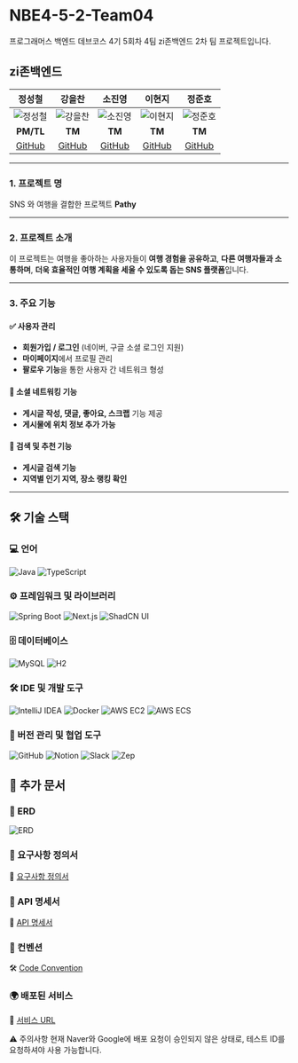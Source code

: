 # NBE4-5-2-Team04

프로그래머스 백엔드 데브코스 4기 5회차 4팀 zi존백엔드 2차 팀 프로젝트입니다.

## zi존백엔드

|                **정성철**                 |                   **강을찬**                   |                   **소진영**                   |                 **이현지**                  |                 **정준호**                  |
| :---------------------------------------: | :--------------------------------------------: | :--------------------------------------------: | :-----------------------------------------: | :-----------------------------------------: |
| ![정성철](https://github.com/jsc5023.png) | ![강을찬](https://github.com/TheGreatKang.png) | ![소진영](https://github.com/Jinyoung0718.png) | ![이현지](https://github.com/cloudmato.png) | ![정준호](https://github.com/junho1131.png) |
|                 **PM/TL**                 |                     **TM**                     |                     **TM**                     |                   **TM**                    |                   **TM**                    |
|   [GitHub](https://github.com/jsc5023)    |   [GitHub](https://github.com/TheGreatKang)    |   [GitHub](https://github.com/Jinyoung0718)    |   [GitHub](https://github.com/cloudmato)    |   [GitHub](https://github.com/junho1131)    |

---

### 1. 프로젝트 명

SNS 와 여행을 결합한 프로젝트 **Pathy**

---

### 2. 프로젝트 소개

이 프로젝트는 여행을 좋아하는 사용자들이 **여행 경험을 공유하고**, **다른 여행자들과 소통하며**, **더욱 효율적인 여행 계획을 세울 수 있도록 돕는 SNS 플랫폼**입니다.

---

### 3. 주요 기능

#### ✅ 사용자 관리

- **회원가입 / 로그인** (네이버, 구글 소셜 로그인 지원)
- **마이페이지**에서 프로필 관리
- **팔로우 기능**을 통한 사용자 간 네트워크 형성

#### 📝 소셜 네트워킹 기능

- **게시글 작성, 댓글, 좋아요, 스크랩** 기능 제공
- **게시물에 위치 정보 추가 가능**

#### 🔎 검색 및 추천 기능

- **게시글 검색 기능**
- **지역별 인기 지역, 장소 랭킹 확인**

---

## 🛠 기술 스택

### 💻 언어

![Java](https://img.shields.io/badge/Java-007396?style=flat&logo=java&logoColor=white)
![TypeScript](https://img.shields.io/badge/TypeScript-3178C6?style=flat&logo=TypeScript&logoColor=white)

### ⚙ 프레임워크 및 라이브러리

![Spring Boot](https://img.shields.io/badge/Spring%20Boot-6DB33F?style=flat&logo=springboot&logoColor=white)
![Next.js](https://img.shields.io/badge/Next.js-000000?style=flat&logo=nextdotjs&logoColor=white)
![ShadCN UI](https://img.shields.io/badge/ShadCN%20UI-FF6F61?style=flat)

### 🗄 데이터베이스

![MySQL](https://img.shields.io/badge/MySQL-4479A1?style=flat&logo=mysql&logoColor=white)
![H2](https://img.shields.io/badge/H2-007396?style=flat)

### 🛠 IDE 및 개발 도구

![IntelliJ IDEA](https://img.shields.io/badge/IntelliJ%20IDEA-000000?style=flat&logo=intellijidea&logoColor=white)
![Docker](https://img.shields.io/badge/Docker-2496ED?style=flat&logo=docker&logoColor=white)
![AWS EC2](https://img.shields.io/badge/AWS%20EC2-569A31?style=flat&logo=amazonaws&logoColor=white)
![AWS ECS](https://img.shields.io/badge/Nginx-232F3E?style=flat&logo=amazonaws&logoColor=white)

### 🔧 버전 관리 및 협업 도구

![GitHub](https://img.shields.io/badge/GitHub-181717?style=flat&logo=github&logoColor=white)
![Notion](https://img.shields.io/badge/Notion-000000?style=flat&logo=notion&logoColor=white)
![Slack](https://img.shields.io/badge/Slack-4A154B?style=flat&logo=slack&logoColor=white)
![Zep](https://img.shields.io/badge/Zep-FF6F61?style=flat)

## 📌 추가 문서

### 🔗 ERD

![ERD](https://github.com/user-attachments/assets/3fa78a26-706e-4af1-85ba-d2c884efd5fd)

### 🔗 요구사항 정의서

📜 [요구사항 정의서](https://www.notion.so/1a73550b7b55803fa23ad52c9928777e)

### 🔗 API 명세서

📌 [API 명세서](https://www.notion.so/API-1aa3550b7b5580569632f44bf8c681d1)

### 🔗 컨벤션

🛠 [Code Convention](https://www.notion.so/1a73550b7b5580abb9c8c8f25fb5febc)

### 🌍 배포된 서비스

🔗 [서비스 URL](https://pahtymytravelpathy.duckdns.org/)

⚠ 주의사항 현재 Naver와 Google에 배포 요청이 승인되지 않은 상태로, 테스트 ID를 요청하셔야 사용 가능합니다.
